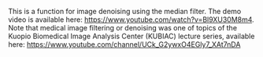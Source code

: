 This is a function for image denoising using the median filter.
The demo video is available here: https://www.youtube.com/watch?v=Bl9XU30M8m4.
Note that medical image filtering or denoising was one of topics of the Kuopio Biomedical Image Analysis Center (KUBIAC) lecture series, available here: https://www.youtube.com/channel/UCk_G2ywxO4EGly7_XAt7nDA
